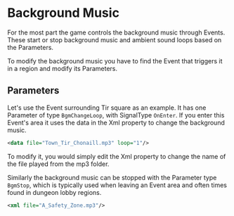 Background Music
=============================================================================

For the most part the game controls the background music through Events.
These start or stop background music and ambient sound loops based on
the Parameters.

To modify the background music you have to find the Event that triggers
it in a region and modify its Parameters.

Parameters
----------------------------------------------------------------------------

Let's use the Event surrounding Tir square as an example. It has one
Parameter of type `BgmChangeLoop`, with SignalType `OnEnter`. If you enter
this Event's area it uses the data in the Xml property to change the
background music.

```xml
<data file="Town_Tir_Chonaill.mp3" loop="1"/>
```

To modify it, you would simply edit the Xml property to change the name
of the file played from the mp3 folder.

Similarly the background music can be stopped with the Parameter type
`BgmStop`, which is typically used when leaving an Event area and often
times found in dungeon lobby regions.

```xml
<xml file="A_Safety_Zone.mp3"/>
```
